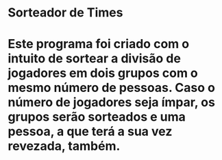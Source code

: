 <h1>Sorteador de Times<h1>
Este programa foi criado com o intuito de sortear a divisão de jogadores em dois grupos com o mesmo número de pessoas. Caso o número de jogadores seja ímpar, os grupos serão sorteados e uma pessoa, a que terá a sua vez revezada, também.